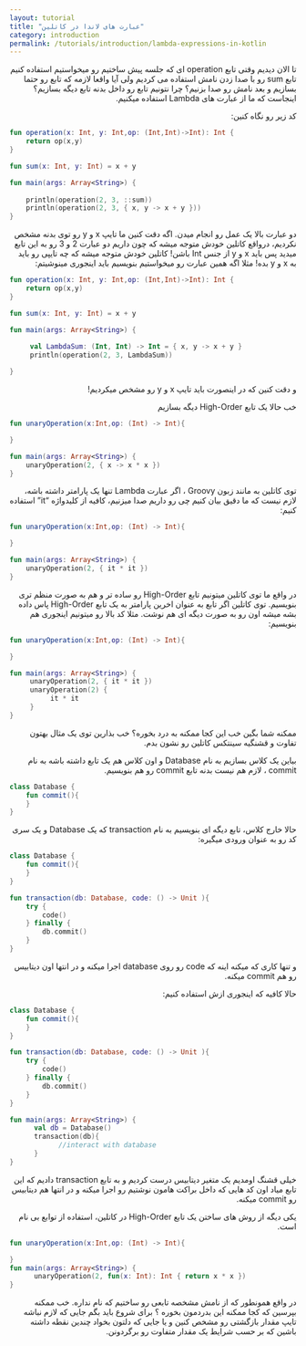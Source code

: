 ```yaml
---
layout: tutorial
title: "عبارت های لاندا در کاتلین"
category: introduction
permalink: /tutorials/introduction/lambda-expressions-in-kotlin
---
```



<div dir="rtl" markdown="1">



تا الان دیدیم وقتی تابع operation ای که جلسه پیش ساختیم رو میخواستیم استفاده کنیم تابع sum رو با صدا زدن نامش استفاده می کردیم ولی آیا واقعا لازمه که تابع رو حتما بسازیم و بعد نامش رو صدا بزنیم؟ چرا نتونیم تابع رو داخل بدنه تابع دیگه بسازیم؟ اینجاست که ما از عبارت های Lambda استفاده میکنیم.

 کد زیر رو نگاه کنین:

</div>

```kotlin
fun operation(x: Int, y: Int,op: (Int,Int)->Int): Int {
    return op(x,y)
}

fun sum(x: Int, y: Int) = x + y

fun main(args: Array<String>) {
    
    println(operation(2, 3, ::sum))
    println(operation(2, 3, { x, y -> x + y }))
}
```

<div dir="rtl" markdown="1">

دو عبارت بالا یک عمل رو انجام میدن. اگه دقت کنین ما تایپ x و y رو توی بدنه مشخص نکردیم، درواقع کاتلین خودش متوجه میشه که چون داریم دو عبارت 2 و 3 رو به این تابع میدید پس باید x و y از جنس Int باشن! کاتلین خودش متوجه میشه که چه تایپی رو باید به x و y بده! مثلا اگه همین عبارت رو میخواستیم بنویسیم باید اینجوری مینوشیتم:

</div>


```kotlin
fun operation(x: Int, y: Int,op: (Int,Int)->Int): Int {
    return op(x,y)
}

fun sum(x: Int, y: Int) = x + y

fun main(args: Array<String>) {
    
     val LambdaSum: (Int, Int) -> Int = { x, y -> x + y }
     println(operation(2, 3, LambdaSum))

}
```

<div dir="rtl" markdown="1">

و دقت کنین که در اینصورت باید تایپ x و y رو مشخص میکردیم! 

خب حالا یک تابع High-Order دیگه بسازیم

</div>

```kotlin
fun unaryOperation(x:Int,op: (Int) -> Int){

}

fun main(args: Array<String>) {
    unaryOperation(2, { x -> x * x })
}
```

<div dir="rtl" markdown="1">

توی کاتلین به مانند زبون Groovy ، اگر عبارت Lambda تنها یک پارامتر داشته باشه، لازم نیست که ما دقیق بیان کنیم چی رو داریم صدا میزنیم، کافیه از کلیدواژه “it” استفاده کنیم:

</div>

```kotlin
fun unaryOperation(x:Int,op: (Int) -> Int){

}

fun main(args: Array<String>) {
    unaryOperation(2, { it * it })
}
```

<div dir="rtl" markdown="1">

در واقع ما توی کاتلین میتونیم تابع High-Order رو ساده تر و هم به صورت منظم تری بنویسیم. توی کاتلین اگر تابع به عنوان اخرین پارامتر به یک تابع High-Order پاس داده بشه میشه اون رو به صورت دیگه ای هم نوشت. مثلا کد بالا رو میتونیم اینجوری هم بنویسیم:

</div>

```kotlin
fun unaryOperation(x:Int,op: (Int) -> Int){

}

fun main(args: Array<String>) {
     unaryOperation(2, { it * it })
     unaryOperation(2) {
          it * it
     }
}
```

<div dir="rtl" markdown="1">

ممکنه شما بگین خب این کجا ممکنه به درد بخوره؟ خب بذارین توی یک مثال بهتون تفاوت و قشنگیه سینتکس کاتلین رو نشون بدم.

بیاین یک کلاس بسازیم به نام Database و اون کلاس هم یک تابع داشته باشه به نام commit ، لازم هم نیست بدنه تابع commit رو هم بنویسیم.

</div>

```kotlin
class Database {
    fun commit(){
    }
}
```

<div dir="rtl" markdown="1">

حالا خارج کلاس، تابع دیگه ای بنویسیم به نام transaction که یک Database و یک سری کد رو به عنوان ورودی میگیره:

</div>

```kotlin
class Database {
    fun commit(){
    }
}

fun transaction(db: Database, code: () -> Unit ){
    try {
        code()
    } finally {
        db.commit()
    }
}
```

<div dir="rtl" markdown="1">

و تنها کاری که میکنه اینه که code رو روی database اجرا میکنه و در انتها اون دیتابیس رو هم commit میکنه.

حالا کافیه که اینجوری ازش استفاده کنیم:

</div>

```kotlin
class Database {
    fun commit(){
    }
}

fun transaction(db: Database, code: () -> Unit ){
    try {
        code()
    } finally {
        db.commit()
    }
}

fun main(args: Array<String>) {
      val db = Database()
      transaction(db){
            //interact with database
      }
}
```

<div dir="rtl" markdown="1">

خیلی قشنگ اومدیم یک متغیر دیتابیس درست کردیم و به تابع transaction دادیم که این تابع میاد اون کد هایی که داخل براکت هامون نوشتیم رو اجرا میکنه و در انتها هم دیتابیس رو commit میکنه.

یکی دیگه از روش های ساختن یک تابع High-Order در کاتلین، استفاده از توابع بی نام است.

</div>

```kotlin
fun unaryOperation(x:Int,op: (Int) -> Int){

}
fun main(args: Array<String>) {
      unaryOperation(2, fun(x: Int): Int { return x * x })
}
```

<div dir="rtl" markdown="1">

در واقع همونطور که از نامش مشخصه تابعی رو ساختیم که نام نداره. خب ممکنه بپرسین که کجا ممکنه این بدردمون بخوره ؟ برای شروع باید بگم جایی که لازم نباشه تایپ مقدار بازگشتی رو مشخص کنین و یا جایی که دلتون بخواد چندین نقطه داشته باشین که بر حسب شرایط یک مقدار متفاوت رو برگردونن.

</div>
